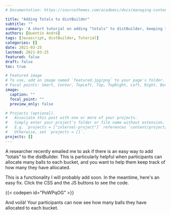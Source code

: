 ```yaml
---
# Documentation: https://sourcethemes.com/academic/docs/managing-content/

title: "Adding Totals to distBuilder"
subtitle: ""
summary: 'A short tutorial on adding "totals" to distBuilder, keeping track of how many balls are allocated in each bucket'
authors: [Quentin André]
tags: [Javascript, distBuilder, Tutorial]
categories: []
date: 2021-03-25
lastmod: 2021-03-25
featured: false
draft: false
toc: true

# Featured image
# To use, add an image named `featured.jpg/png` to your page's folder.
# Focal points: Smart, Center, TopLeft, Top, TopRight, Left, Right, BottomLeft, Bottom, BottomRight.
image:
  caption: ""
  focal_point: ""
  preview_only: false

# Projects (optional).
#   Associate this post with one or more of your projects.
#   Simply enter your project's folder or file name without extension.
#   E.g. `projects = ["internal-project"]` references `content/project/deep-learning/index.md`.
#   Otherwise, set `projects = []`.
projects: []
---
```


A researcher recently emailed me to ask if there is an easy way to add "totals" to the distBuilder. This is particularly
helpful when participants can allocate many balls to each bucket, and you want to help them keep track of how many they
have allocated.

This is a functionality I will probably add soon. In the meantime, here's an easy fix. Click the CSS and the JS 
buttons to see the code.

{{< codepen id="PoWPqOG" >}}

And voilà! Your participants can now see how many balls they have allocated to each bucket.
